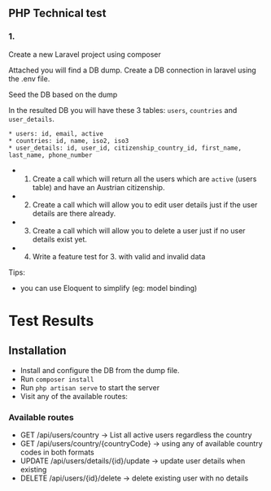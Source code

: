 ## PHP Technical test

### 1.

Create a new Laravel project using composer

Attached you will find a DB dump. Create a DB connection in laravel using the .env file.

Seed the DB based on the dump

In the resulted DB you will have these 3 tables: `users`, `countries` and `user_details`.
```
* users: id, email, active
* countries: id, name, iso2, iso3 
* user_details: id, user_id, citizenship_country_id, first_name, last_name, phone_number
```

* 1. Create a call which will return all the users which are `active` (users table) and have an Austrian citizenship.
* 2. Create a call which will allow you to edit user details just if the user details are there already.
* 3. Create a call which will allow you to delete a user just if no user details exist yet.
* 4. Write a feature test for 3. with valid and invalid data

Tips:
- you can use Eloquent to simplify (eg: model binding)

# Test Results

## Installation 

- Install and configure the DB from the dump file. 
- Run `composer install` 
- Run `php artisan serve` to start the server 
- Visit any of the available routes: 

### Available routes

- GET /api/users/country -> List all active users regardless the country
- GET /api/users/country/{countryCode} -> using any of available country codes in both formats
- UPDATE /api/users/details/{id}/update -> update user details when existing
- DELETE /api/users/{id}/delete -> delete existing user with no details
